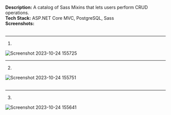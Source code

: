 **Description:** A catalog of Sass Mixins that lets users perform CRUD operations.<br>
**Tech Stack:** ASP.NET Core MVC, PostgreSQL, Sass<br>
**Screenshots:** <br />
<br />
___
1.
![Screenshot 2023-10-24 155725](https://github.com/michaeland974/style-catalog/assets/110441553/291e6e48-978a-460e-8dbf-ca024bfc3afd)
<br />
___
2.
![Screenshot 2023-10-24 155751](https://github.com/michaeland974/style-catalog/assets/110441553/97e73be9-43a0-4250-b25e-a34267519805)
<br />
<br />
___
3.
![Screenshot 2023-10-24 155641](https://github.com/michaeland974/style-catalog/assets/110441553/741ecaf4-145d-4bec-8cd0-3688cb32c690)

